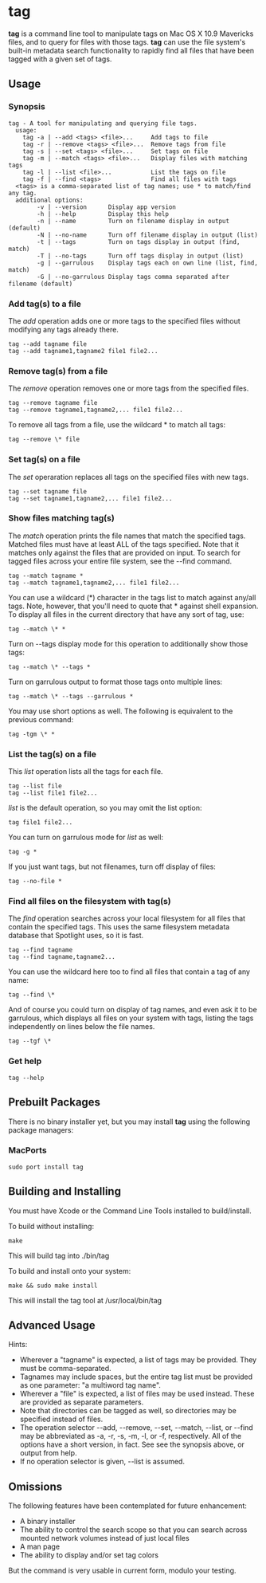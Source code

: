 tag
===
**tag** is a command line tool to manipulate tags on Mac OS X 10.9 Mavericks files, and to query for files with those tags. **tag** can use the file system's built-in metadata search functionality to rapidly find all files that have been tagged with a given set of tags.

Usage
---

### Synopsis

	tag - A tool for manipulating and querying file tags.
	  usage:
		tag -a | --add <tags> <file>...     Add tags to file
		tag -r | --remove <tags> <file>...  Remove tags from file
		tag -s | --set <tags> <file>...     Set tags on file
		tag -m | --match <tags> <file>...   Display files with matching tags
		tag -l | --list <file>...           List the tags on file
		tag -f | --find <tags>              Find all files with tags
	  <tags> is a comma-separated list of tag names; use * to match/find any tag.
	  additional options:
			-v | --version      Display app version
			-h | --help         Display this help
			-n | --name         Turn on filename display in output (default)
			-N | --no-name      Turn off filename display in output (list)
			-t | --tags         Turn on tags display in output (find, match)
			-T | --no-tags      Turn off tags display in output (list)
			-g | --garrulous    Display tags each on own line (list, find, match)
			-G | --no-garrulous Display tags comma separated after filename (default)

### Add tag(s) to a file

The *add* operation adds one or more tags to the specified files without modifying any tags already there.

	tag --add tagname file
	tag --add tagname1,tagname2 file1 file2...
	
### Remove tag(s) from a file

The *remove* operation removes one or more tags from the specified files.
	
	tag --remove tagname file
	tag --remove tagname1,tagname2,... file1 file2...
	
To remove all tags from a file, use the wildcard * to match all tags:

	tag --remove \* file

### Set tag(s) on a file

The *set* operaration replaces all tags on the specified files with new tags.

	tag --set tagname file
	tag --set tagname1,tagname2,... file1 file2...

### Show files matching tag(s)

The *match* operation prints the file names that match the specified tags.  Matched files must have at least ALL of the tags specified. Note that it matches only against the files that are provided on input. To search for tagged files across your entire file system, see the --find command.

	tag --match tagname *
	tag --match tagname1,tagname2,... file1 file2...
	
You can use a wildcard (*) character in the tags list to match against any/all tags. Note, however, that you'll need to quote that * against shell expansion. To display all files in the current directory that have any sort of tag, use:

	tag --match \* *
	
Turn on --tags display mode for this operation to additionally show those tags:

	tag --match \* --tags *

Turn on garrulous output to format those tags onto multiple lines:

	tag --match \* --tags --garrulous *

You may use short options as well. The following is equivalent to the previous command:

	tag -tgm \* *

### List the tag(s) on a file

This *list* operation lists all the tags for each file.
	
	tag --list file
	tag --list file1 file2...
	
*list* is the default operation, so you may omit the list option:
	
	tag file1 file2...
	
You can turn on garrulous mode for *list* as well:

	tag -g *
	
If you just want tags, but not filenames, turn off display of files:

	tag --no-file *
	
### Find all files on the filesystem with tag(s)

The *find* operation searches across your local filesystem for all files that contain the specified tags. This uses the same filesystem metadata database that Spotlight uses, so it is fast.

	tag --find tagname
	tag --find tagname,tagname2...
	
You can use the wildcard here too to find all files that contain a tag of any name:

	tag --find \*
	
And of course you could turn on display of tag names, and even ask it to be garrulous, which displays all files on your system with tags, listing the tags independently on lines below the file names.

	tag --tgf \*

### Get help

	tag --help
	
	
Prebuilt Packages
---
There is no binary installer yet, but you may install **tag** using the following package managers:

### MacPorts

	sudo port install tag

Building and Installing
---
You must have Xcode or the Command Line Tools installed to build/install.

To build without installing:

	make
	
This will build tag into ./bin/tag

To build and install onto your system:

	make && sudo make install
	
This will install the tag tool at /usr/local/bin/tag

Advanced Usage
----
Hints:

* Wherever a "tagname" is expected, a list of tags may be provided. They must be comma-separated.
* Tagnames may include spaces, but the entire tag list must be provided as one parameter: "a multiword tag name".
* Wherever a "file" is expected, a list of files may be used instead. These are provided as separate parameters.
* Note that directories can be tagged as well, so directories may be specified instead of files.
* The operation selector --add, --remove, --set, --match, --list, or --find may be abbreviated as -a, -r, -s, -m, -l, or -f, respectively. All of the options have a short version, in fact. See see the synopsis above, or output from help.
* If no operation selector is given, --list is assumed.

Omissions
---
The following features have been contemplated for future enhancement:

* A binary installer
* The ability to control the search scope so that you can search across mounted network volumes instead of just local files
* A man page
* The ability to display and/or set tag colors

But the command is very usable in current form, modulo your testing.
